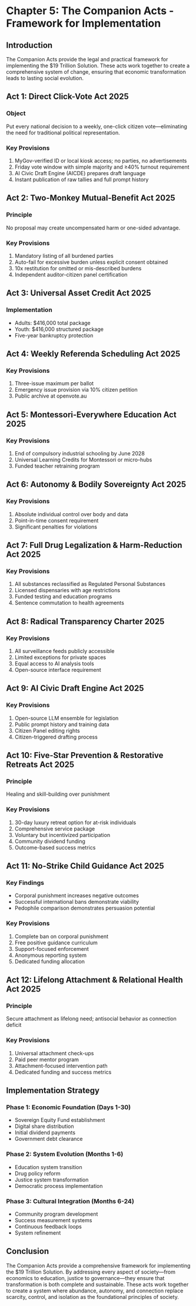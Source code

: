 # Chapter 5: The Companion Acts - Framework for Implementation

## Introduction

The Companion Acts provide the legal and practical framework for implementing the $19 Trillion Solution. These acts work together to create a comprehensive system of change, ensuring that economic transformation leads to lasting social evolution.

## Act 1: Direct Click-Vote Act 2025

### Object
Put every national decision to a weekly, one-click citizen vote—eliminating the need for traditional political representation.

### Key Provisions
1. MyGov-verified ID or local kiosk access; no parties, no advertisements
2. Friday vote window with simple majority and ≥40% turnout requirement
3. AI Civic Draft Engine (AICDE) prepares draft language
4. Instant publication of raw tallies and full prompt history

## Act 2: Two-Monkey Mutual-Benefit Act 2025

### Principle
No proposal may create uncompensated harm or one-sided advantage.

### Key Provisions
1. Mandatory listing of all burdened parties
2. Auto-fail for excessive burden unless explicit consent obtained
3. 10x restitution for omitted or mis-described burdens
4. Independent auditor-citizen panel certification

## Act 3: Universal Asset Credit Act 2025

### Implementation
- Adults: $416,000 total package
- Youth: $416,000 structured package
- Five-year bankruptcy protection

## Act 4: Weekly Referenda Scheduling Act 2025

### Key Provisions
1. Three-issue maximum per ballot
2. Emergency issue provision via 10% citizen petition
3. Public archive at openvote.au

## Act 5: Montessori-Everywhere Education Act 2025

### Key Provisions
1. End of compulsory industrial schooling by June 2028
2. Universal Learning Credits for Montessori or micro-hubs
3. Funded teacher retraining program

## Act 6: Autonomy & Bodily Sovereignty Act 2025

### Key Provisions
1. Absolute individual control over body and data
2. Point-in-time consent requirement
3. Significant penalties for violations

## Act 7: Full Drug Legalization & Harm-Reduction Act 2025

### Key Provisions
1. All substances reclassified as Regulated Personal Substances
2. Licensed dispensaries with age restrictions
3. Funded testing and education programs
4. Sentence commutation to health agreements

## Act 8: Radical Transparency Charter 2025

### Key Provisions
1. All surveillance feeds publicly accessible
2. Limited exceptions for private spaces
3. Equal access to AI analysis tools
4. Open-source interface requirement

## Act 9: AI Civic Draft Engine Act 2025

### Key Provisions
1. Open-source LLM ensemble for legislation
2. Public prompt history and training data
3. Citizen Panel editing rights
4. Citizen-triggered drafting process

## Act 10: Five-Star Prevention & Restorative Retreats Act 2025

### Principle
Healing and skill-building over punishment

### Key Provisions
1. 30-day luxury retreat option for at-risk individuals
2. Comprehensive service package
3. Voluntary but incentivized participation
4. Community dividend funding
5. Outcome-based success metrics

## Act 11: No-Strike Child Guidance Act 2025

### Key Findings
- Corporal punishment increases negative outcomes
- Successful international bans demonstrate viability
- Pedophile comparison demonstrates persuasion potential

### Key Provisions
1. Complete ban on corporal punishment
2. Free positive guidance curriculum
3. Support-focused enforcement
4. Anonymous reporting system
5. Dedicated funding allocation

## Act 12: Lifelong Attachment & Relational Health Act 2025

### Principle
Secure attachment as lifelong need; antisocial behavior as connection deficit

### Key Provisions
1. Universal attachment check-ups
2. Paid peer mentor program
3. Attachment-focused intervention path
4. Dedicated funding and success metrics

## Implementation Strategy

### Phase 1: Economic Foundation (Days 1-30)
- Sovereign Equity Fund establishment
- Digital share distribution
- Initial dividend payments
- Government debt clearance

### Phase 2: System Evolution (Months 1-6)
- Education system transition
- Drug policy reform
- Justice system transformation
- Democratic process implementation

### Phase 3: Cultural Integration (Months 6-24)
- Community program development
- Success measurement systems
- Continuous feedback loops
- System refinement

## Conclusion

The Companion Acts provide a comprehensive framework for implementing the $19 Trillion Solution. By addressing every aspect of society—from economics to education, justice to governance—they ensure that transformation is both complete and sustainable. These acts work together to create a system where abundance, autonomy, and connection replace scarcity, control, and isolation as the foundational principles of society.
